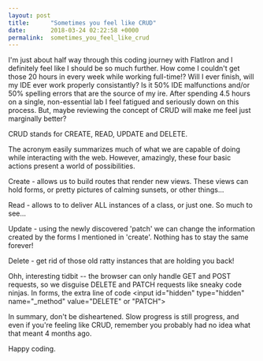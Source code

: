 ```yaml
---
layout: post
title:      "Sometimes you feel like CRUD"
date:       2018-03-24 02:22:58 +0000
permalink:  sometimes_you_feel_like_crud
---
```



I'm just about half way through this coding journey with FlatIron and I definitely feel like I should be so much further. 
How come I couldn't get those 20 hours in every week while working full-time!? Will I ever finish, will my IDE ever work properly consistantly? Is it 50% IDE malfunctions and/or 50% spelling errors that are the source of my ire. After spending 4.5 hours on a single, non-essential lab I feel fatigued and seriously down on this process. But, maybe reviewing the concept of CRUD will make me feel just marginally better?

CRUD stands for CREATE, READ, UPDATE and DELETE.

The acronym easily summarizes much of what we are capable of doing while interacting with the web. However, amazingly, these four basic actions present a world of possibilities.

Create - allows us to build routes that render new views. These views can hold forms, or  pretty pictures of calming sunsets, or other things...

Read - allows to to deliver ALL instances of a class, or just one. So much to see...

Update - using the newly discovered 'patch' we can change the information created by the forms I mentioned in 'create'. Nothing has to stay the same forever!

Delete - get rid of those old ratty instances that are holding you back! 

Ohh, interesting tidbit -- the browser can only handle GET and POST requests, so we disguise DELETE and PATCH requests like sneaky code ninjas. In forms, the extra line of code <input id="hidden" type="hidden" name="_method" value="DELETE" or "PATCH">

In summary, don't be disheartened. Slow progress is still progress, and even if you're feeling like CRUD, remember you probably had no idea what that meant 4 months ago.

Happy coding.

